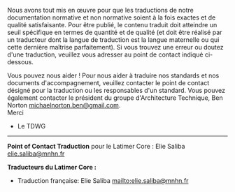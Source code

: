 Nous avons tout mis en œuvre pour que les traductions de notre documentation normative et non normative soient à la fois exactes et de qualité satisfaisante. Pour être publié, le contenu traduit doit atteindre un seuil spécifique en termes de quantité et de qualité (et doit être réalisé par un traducteur dont la langue de traduction est la langue maternelle ou qui cette dernière maîtrise parfaitement). Si vous trouvez une erreur ou doutez d'une traduction, veuillez vous adresser au point de contact indiqué ci-dessous.
 
Vous pouvez nous aider ! Pour nous aider à traduire nos standards et nos documents d'accompagnement, veuillez contacter le point de contact désigné pour la traduction ou les responsables d'un standard. Vous pouvez également contacter le président du groupe d'Architecture Technique, Ben Norton <michaelnorton.ben@gmail.com>.  
Merci 
- Le TDWG
 ---

**Point of Contact Traduction** pour le Latimer Core : Elie Saliba <elie.saliba@mnhn.fr>

**Traducteurs du Latimer Core :**
* Traduction française: Elie Saliba [mailto:elie.saliba@mnhn.fr](elie.saliba@mnhn.fr)